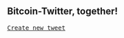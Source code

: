 <h2 align="left">Bitcoin-Twitter, together!</h2>

<kbd>[Create new tweet](https://github.com/prayank23/twitter-together/new/master/?filename=tweets/%3Cyour-path%3E.tweet)</kbd>
 



